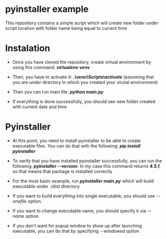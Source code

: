 # pyinstaller example
This repository contains a simple script which will create new folder under script location with folder name being equal to current time

# Instalation

* Once you have cloned the repository, create virtual environment by using this command: ***virtualenv venv***

* Then, you have to activate it: ***.\venv\Scripts\activate*** (assuming that you are under directory in which you created your virutal environment)

* Then you can run main file: ***python main.py***

* If everything is done successfully, you should see new folder created with current date and time

# Pyinstaller

* At this point, you need to install pyinstaller to be able to create executable files. You can do that with the following: ***pip install pyinstaller***

* To verify that you have installed pyinstaller successfully, you can run the following: ***pyinstaller --version***. In my case this command returns ***4.5.1***, so that means that package is installed correctly

* For the most basic example, run ***pyinstaller main.py*** which will build executable under ./dist directory

* If you want to build everything into single executable, you should use *--onefile* option.

* If you want to change executable name, you should specify it via *--name* option

* If you don't want for popup window to show up after launching executable, you can do that by specifying *--windowed* option